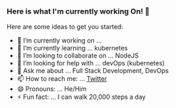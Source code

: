 ### Here is what I'm currently working On! 👋


Here are some ideas to get you started:

- 🔭 I’m currently working on ...
- 🌱 I’m currently learning ... kubernetes
- 👯 I’m looking to collaborate on ... NodeJS
- 🤔 I’m looking for help with ... devOps (kubernetes)
- 💬 Ask me about ... Full Stack Development, DevOps
- 📫 How to reach me: ... [Twitter](https://twitter.com/FarhanYaseen_)
- 😄 Pronouns: ... He/Him
- ⚡ Fun fact: ... I can walk 20,000 steps a day
